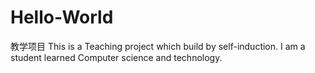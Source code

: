 # Hello-World
教学项目
This is a Teaching project which build by self-induction.
I am a student learned Computer science and technology.
